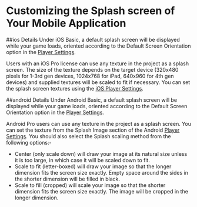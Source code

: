 Customizing the Splash screen of Your Mobile Application
========================================================



##ios Details
Under iOS Basic, a default splash screen will be displayed while your game loads, oriented according to the <span class=component>Default Screen Orientation</span> option in the [Player Settings](class-PlayerSettings.md).

Users with an iOS Pro license can use any texture in the project as a splash screen. The size of the texture depends on the target device (320x480 pixels for 1-3rd gen devices, 1024x768 for iPad, 640x960 for 4th gen devices) and supplied textures will be scaled to fit if necessary. You can set the splash screen textures using the [iOS Player Settings](Main.class-PlayerSettings.md).


<a id="Android"></a>

##android Details
Under Android Basic, a default splash screen will be displayed while your game loads, oriented according to the <span class=component>Default Screen Orientation</span> option in the [Player Settings](class-PlayerSettings.md).

Android Pro users can use any texture in the project as a splash screen. You can set the texture from the Splash Image section of the Android [Player Settings](Main.class-PlayerSettings.md). You should also select the <span class=component>Splash scaling</span> method from the following options:-
* <span class=component>Center (only scale down)</span> will draw your image at its natural size unless it is too large, in which case it will be scaled down to fit.
* <span class=component>Scale to fit (letter-boxed)</span> will draw your image so that the longer dimension fits the screen size exactly. Empty space around the sides in the shorter dimension will be filled in black.
* <span class=component>Scale to fill (cropped)</span> will scale your image so that the shorter dimension fits the screen size exactly. The image will be cropped in the longer dimension.

